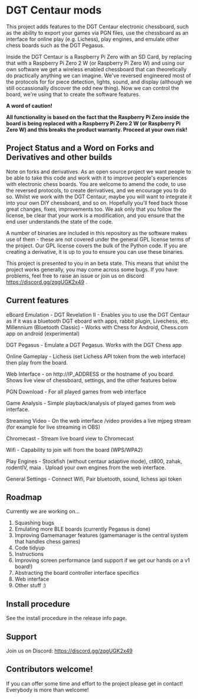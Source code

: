 # DGT Centaur mods

This project adds features to the DGT Centaur electronic chessboard, such as the ability to export your games via PGN files, use the chessboard as an interface for online play (e.g. Lichess), play engines, and emulate other chess boards such as the DGT Pegasus.

Inside the DGT Centaur is a Raspberry Pi Zero with an SD Card, by replacing that with a Raspberry Pi Zero 2 W (or Raspberry Pi Zero W) and using our own software we get a wireless enabled chessboard that can theoretically do practically anything we can imagine. We've reversed engineered most of the protocols for for piece detection, lights, sound, and display (although we still occassionally discover the odd new thing). Now we can control the board, we're using that to create the software features.

**A word of caution!**

**All functionality is based on the fact that the Raspberry Pi Zero inside the board is being replaced with a Raspberry Pi Zero 2 W (or Raspberry Pi Zero W) and this breaks the product warranty. Proceed at your own risk!**

## Project Status and a Word on Forks and Derivatives and other builds

Note on forks and derivatives. As an open source project we want people to be able to take this code and work with it to improve people's experiences with electronic chess boards. You are welcome to amend the code, to use the reversed protocols, to create derivatives, and we encourage you to do so. Whilst we work with the DGT Centaur, maybe you will want to integrate it into your own DIY chessboard, and so on. Hopefully you'll feed back those great changes, fixes, improvements too. We ask only that you follow the license, be clear that your work is a modification, and you ensure that the end user understands the state of the code.

A number of binaries are included in this repository as the software makes use of them - these are not covered under the general GPL license terms of the project. Our GPL license covers the bulk of the Python code. If you are creating a derivative, it is up to you to ensure you can use these binaries. 

This project is presented to you in an beta state. This means that whilst the project works generally, you may come across some bugs. If you have problems, feel free to raise an issue or join us on discord https://discord.gg/zqgUGK2x49 .


## Current features

eBoard Emulation - DGT Revelation II - Enables you to use the DGT Centaur as if it was a bluetooth DGT eboard with apps, rabbit plugin, Livechess, etc. Millennium (Bluetooth Classic) - Works with Chess for Android, Chess.com app on android (experimental)

DGT Pegasus - Emulate a DGT Pegasus. Works with the DGT Chess app

Online Gameplay - Lichess (set Lichess API token from the web interface) then play from the board.

Web Interface - on http://IP_ADDRESS or the hostname of you board. Shows live view of chessboard, settings, and the other features below

PGN Download - For all played games from web interface

Game Analysis - Simple playback/analysis of played games from web interface.

Streaming Video - On the web interface /video provides a live mjpeg stream (for example for live streaming in OBS)

Chromecast - Stream live board view to Chromecast

Wifi - Capability to join wifi from the board (WPS/WPA2)

Play Engines - Stockfish (without centaur adaptive mode), ct800, zahak, rodentIV, maia . Upload your own engines from the web interface.

General Settings - Connect Wifi, Pair bluetooth, sound, lichess api token

## Roadmap

Currently we are working on...
1. Squashing bugs
2. Emulating more BLE boards (currently Pegasus is done)
3. Improving Gamemanager features (gamemanager is the central system that handles chess games)
4. Code tidyup
5. Instructions
6. Improving screen performance (and support if we get our hands on a v1 board!)
7. Abstracting the board controller interface specifics
8. Web interface
9. Other stuff :)

## Install procedure
See the install procedure in the release info page.

## Support

Join us on Discord: https://discord.gg/zqgUGK2x49

## Contributors welcome!

If you can offer some time and effort to the project please get in contact! Everybody is more than welcome!
